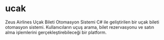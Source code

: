 # ucak
Zeus Airlines Uçak Bileti Otomasyon Sistemi 
C# ile geliştirilen bir uçak bileti otomasyon sistemi. Kullanıcıların uçuş arama, bilet rezervasyonu ve satın alma işlemlerini gerçekleştirebileceği bir platform.
